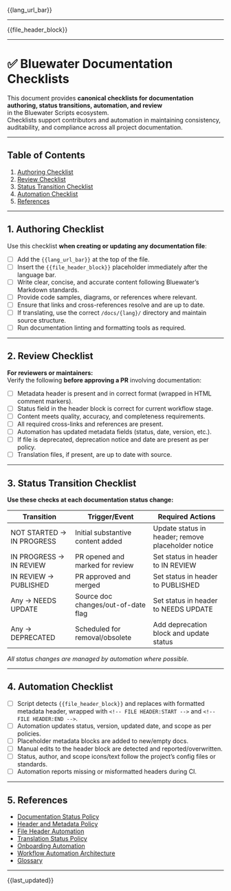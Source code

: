 <!-- Language Bar (automated on commit) -->
{{lang_url_bar}}

---

<!-- File Header Metadata Block (automated on commit) -->
{{file_header_block}}

---

# ✅ Bluewater Documentation Checklists

This document provides **canonical checklists for documentation authoring, status transitions, automation, and review**  
in the Bluewater Scripts ecosystem.  
Checklists support contributors and automation in maintaining consistency, auditability, and compliance across all project documentation.

---

## Table of Contents

1. [Authoring Checklist](#authoring-checklist)
2. [Review Checklist](#review-checklist)
3. [Status Transition Checklist](#status-transition-checklist)
4. [Automation Checklist](#automation-checklist)
5. [References](#references)

---

## 1. Authoring Checklist

Use this checklist **when creating or updating any documentation file**:

- [ ] Add the `{{lang_url_bar}}` at the top of the file.
- [ ] Insert the `{{file_header_block}}` placeholder immediately after the language bar.
- [ ] Write clear, concise, and accurate content following Bluewater’s Markdown standards.
- [ ] Provide code samples, diagrams, or references where relevant.
- [ ] Ensure that links and cross-references resolve and are up to date.
- [ ] If translating, use the correct `/docs/{lang}/` directory and maintain source structure.
- [ ] Run documentation linting and formatting tools as required.

---

## 2. Review Checklist

**For reviewers or maintainers:**  
Verify the following **before approving a PR** involving documentation:

- [ ] Metadata header is present and in correct format (wrapped in HTML comment markers).
- [ ] Status field in the header block is correct for current workflow stage.
- [ ] Content meets quality, accuracy, and completeness requirements.
- [ ] All required cross-links and references are present.
- [ ] Automation has updated metadata fields (status, date, version, etc.).
- [ ] If file is deprecated, deprecation notice and date are present as per policy.
- [ ] Translation files, if present, are up to date with source.

---

## 3. Status Transition Checklist

**Use these checks at each documentation status change:**

| Transition                | Trigger/Event                       | Required Actions                                   |
|---------------------------|-------------------------------------|----------------------------------------------------|
| NOT STARTED → IN PROGRESS | Initial substantive content added   | Update status in header; remove placeholder notice |
| IN PROGRESS → IN REVIEW   | PR opened and marked for review     | Set status in header to IN REVIEW                  |
| IN REVIEW → PUBLISHED     | PR approved and merged              | Set status in header to PUBLISHED                  |
| Any → NEEDS UPDATE        | Source doc changes/out-of-date flag | Set status in header to NEEDS UPDATE               |
| Any → DEPRECATED          | Scheduled for removal/obsolete      | Add deprecation block and update status            |

*All status changes are managed by automation where possible.*

---

## 4. Automation Checklist

- [ ] Script detects `{{file_header_block}}` and replaces with formatted metadata header, wrapped with `<!-- FILE HEADER:START -->` and `<!-- FILE HEADER:END -->`.
- [ ] Automation updates status, version, updated date, and scope as per policies.
- [ ] Placeholder metadata blocks are added to new/empty docs.
- [ ] Manual edits to the header block are detected and reported/overwritten.
- [ ] Status, author, and scope icons/text follow the project’s config files or standards.
- [ ] Automation reports missing or misformatted headers during CI.

---

## 5. References

* [Documentation Status Policy](./documentation-status-policy.md)
* [Header and Metadata Policy](./header-policy.md)
* [File Header Automation](../../technical/file-header-automation.md)
* [Translation Status Policy](../i18n/translation-status-policy.md)
* [Onboarding Automation](../workflow/onboarding-automation.md)
* [Workflow Automation Architecture](../workflow/workflow-automation.md)
* [Glossary](../contributors/glossary.md)

---

{{last_updated}}
